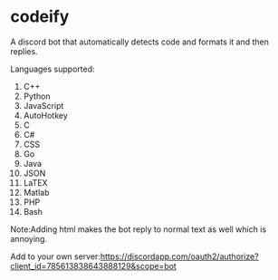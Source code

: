 # codeify
A discord bot that automatically detects code and formats it and then replies.

Languages supported:

1. C++
2. Python
3. JavaScript
4. AutoHotkey
5. C
6. C#
7. CSS
8. Go
9. Java
10. JSON
11. LaTEX
12. Matlab
13. PHP
15. Bash

Note:Adding html makes the bot reply to normal text as well which is annoying.

Add to your own server:https://discordapp.com/oauth2/authorize?client_id=785613838643888129&scope=bot

